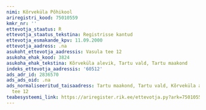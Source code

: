 ```yaml
---
nimi: Kõrveküla Põhikool
ariregistri_kood: 75010559
kmkr_nr: ''
ettevotja_staatus: R
ettevotja_staatus_tekstina: Registrisse kantud
ettevotja_esmakande_kpv: 11.09.2000
ettevotja_aadress: .na
asukoht_ettevotja_aadressis: Vasula tee 12
asukoha_ehak_kood: 3824
asukoha_ehak_tekstina: Kõrveküla alevik, Tartu vald, Tartu maakond
indeks_ettevotja_aadressis: '60512'
ads_adr_id: 2836570
ads_ads_oid: .na
ads_normaliseeritud_taisaadress: Tartu maakond, Tartu vald, Kõrveküla alevik, Vasula
  tee 12
teabesysteemi_link: https://ariregister.rik.ee/ettevotja.py?ark=75010559&ref=rekvisiidid
---
```

